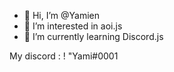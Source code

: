 - 👋 Hi, I’m @Yamien
- 👀 I’m interested in aoi.js
- 🌱 I’m currently learning Discord.js

My discord : ! "Yami#0001


